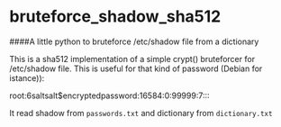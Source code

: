 # bruteforce_shadow_sha512
####A little python to bruteforce /etc/shadow file from a dictionary

This is a sha512 implementation of a simple crypt() bruteforcer for /etc/shadow file.
This is useful for that kind of password (Debian for istance)):

root:$6$saltsalt$encryptedpassword:16584:0:99999:7:::

It read shadow from `passwords.txt` and dictionary from `dictionary.txt`
